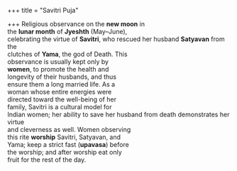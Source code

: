 +++
title = "Savitri Puja"

+++
Religious observance on the **new moon** in  
the **lunar month** of **Jyeshth** (May–June),  
celebrating the virtue of **Savitri**, who rescued her husband **Satyavan** from the  
clutches of **Yama**, the god of Death. This  
observance is usually kept only by  
**women**, to promote the health and  
longevity of their husbands, and thus  
ensure them a long married life. As a  
woman whose entire energies were  
directed toward the well-being of her  
family, Savitri is a cultural model for  
Indian women; her ability to save her husband from death demonstrates her virtue  
and cleverness as well. Women observing  
this rite **worship** Savitri, Satyavan, and  
Yama; keep a strict fast (**upavasa**) before  
the worship; and after worship eat only  
fruit for the rest of the day.
